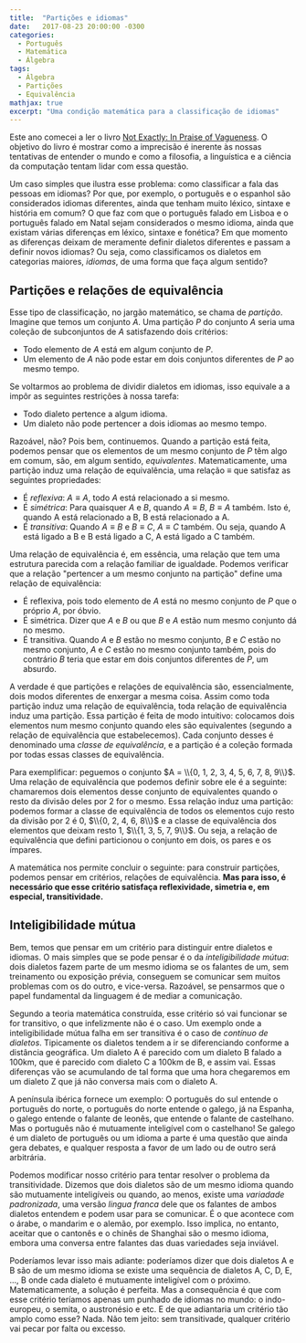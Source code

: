 ```yaml
---
title:  "Partições e idiomas"
date:   2017-08-23 20:00:00 -0300
categories:
  - Português
  - Matemática
  - Álgebra
tags:
  - Álgebra
  - Partições
  - Equivalência
mathjax: true
excerpt: "Uma condição matemática para a classificação de idiomas"
---
```


<script type="text/javascript" async
  src="https://cdnjs.cloudflare.com/ajax/libs/mathjax/2.7.5/MathJax.js?config=TeX-MML-AM_CHTML">
</script>

Este ano comecei a ler o livro [Not Exactly: In Praise of Vagueness][1]. O objetivo
do livro é mostrar como a imprecisão é inerente às nossas tentativas de entender
o mundo e como a filosofia, a linguística e a ciência da computação tentam lidar com
essa questão.

Um caso simples que ilustra esse problema: como classificar a fala das pessoas
em idiomas? Por que, por exemplo, o português e o espanhol são
considerados idiomas diferentes, ainda que tenham muito léxico, sintaxe e história em comum?
O que faz com que o português falado em Lisboa e o português
falado em Natal sejam considerados o mesmo idioma, ainda que existam várias
diferenças em léxico, sintaxe e fonética? Em que momento as diferenças
deixam de meramente definir dialetos diferentes e passam a definir novos idiomas?
Ou seja, como classificamos os dialetos em categorias maiores, *idiomas*,
de uma forma que faça algum sentido?

## Partições e relações de equivalência

Esse tipo de classificação, no jargão matemático, se chama de *partição*. Imagine
que temos um conjunto $A$. Uma partição $P$ do conjunto $A$ seria uma coleção
de subconjuntos de $A$ satisfazendo dois critérios:

* Todo elemento de $A$ está em algum conjunto de $P$.
* Um elemento de $A$ não pode estar em dois conjuntos diferentes de $P$ ao mesmo tempo.

Se voltarmos ao problema de dividir dialetos em idiomas, isso equivale a
a impôr as seguintes restrições à nossa tarefa:

* Todo dialeto pertence a algum idioma.
* Um dialeto não pode pertencer a dois idiomas ao mesmo tempo.

Razoável, não? Pois bem, continuemos. Quando a partição está feita, podemos
pensar que os elementos de um mesmo conjunto de $P$ têm algo em comum, são,
em algum sentido, *equivalentes*. Matematicamente, uma partição induz uma
relação de equivalência, uma relação $\equiv$ que satisfaz as seguintes propriedades:

* É *reflexiva*: $A \equiv A$, todo $A$ está relacionado a si mesmo.
* É *simétrica*: Para quaisquer $A$ e $B$, quando $A \equiv B$, $B \equiv A$ também. Isto é, quando A está relacionado a B, B está relacionado a A.
* É *transitiva*: Quando $A \equiv B$ e $B \equiv C$, $A \equiv C$ também. Ou seja, quando A está ligado a B e B está ligado a C, A está ligado a C também.

Uma relação de equivalência é, em essência, uma relação que tem uma estrutura
parecida com a relação familiar de igualdade. Podemos verificar que a relação
"pertencer a um mesmo conjunto na partição" define uma relação de equivalência:

* É reflexiva, pois todo elemento de $A$ está no mesmo conjunto de $P$ que o próprio $A$, por óbvio.
* É simétrica. Dizer que $A$ e $B$ ou que $B$ e $A$ estão num mesmo conjunto dá no mesmo.
* É transitiva. Quando $A$ e $B$ estão no mesmo conjunto, $B$ e $C$ estão no mesmo conjunto, $A$ e $C$ estão no mesmo conjunto também, pois do contrário $B$ teria que estar em dois conjuntos diferentes de $P$, um absurdo.

A verdade é que partições e relações de equivalência são, essencialmente, dois
modos diferentes de enxergar a mesma coisa. Assim como toda
partição induz uma relação de equivalência, toda relação de equivalência induz uma
partição. Essa partição é feita de modo intuitivo: colocamos dois elementos num mesmo
conjunto quando eles são equivalentes (segundo a relação de equivalência que estabelecemos).
Cada conjunto desses é denominado uma *classe de equivalência*, e a partição
é a coleção formada por todas essas classes de equivalência.

Para exemplificar: peguemos o conjunto $A = \\{0, 1, 2, 3, 4, 5, 6, 7, 8, 9\\}$. Uma relação
de equivalência que podemos definir sobre ele é a seguinte: chamaremos dois elementos
desse conjunto de equivalentes quando o resto da divisão deles por 2 for o mesmo.
Essa relação induz uma partição: podemos formar a classe de equivalência de
todos os elementos cujo resto da divisão por 2 é 0, $\\{0, 2, 4, 6, 8\\}$ e a classe
de equivalência dos elementos que deixam resto 1, $\\{1, 3, 5, 7, 9\\}$. Ou seja,
a relação de equivalência que defini particionou o conjunto em dois,
os pares e os ímpares.

A matemática nos permite concluir o seguinte: para construir partições,
podemos pensar em critérios, relações de equivalência. **Mas para isso, é necessário
que esse critério satisfaça reflexividade, simetria e, em especial, transitividade.**

## Inteligibilidade mútua

Bem, temos que pensar em um critério para distinguir entre dialetos e idiomas.
O mais simples que se pode pensar é o da *inteligibilidade mútua*: dois
dialetos fazem parte
de um mesmo idioma se os falantes de um, sem treinamento ou exposição prévia,
conseguem se comunicar sem muitos problemas com os do outro, e vice-versa. Razoável,
se pensarmos que o papel fundamental da linguagem é de mediar a comunicação.

Segundo a teoria matemática construída, esse critério só vai funcionar se for
transitivo, o que infelizmente não é o caso. Um exemplo onde a inteligibilidade
mútua falha em ser transitiva é o caso
de *contínuo de dialetos*. Tipicamente os dialetos tendem a ir se diferenciando
conforme a distância geográfica. Um dialeto A é parecido com um dialeto B falado a 100km,
que é parecido com dialeto C a 100km de B, e assim vai. Essas diferenças vão
se acumulando de tal forma que uma hora chegaremos em um dialeto Z que já não conversa
mais com o dialeto A.

A península ibérica fornece um exemplo: O português do sul entende o português
do norte, o português do norte entende o galego, já na Espanha, o galego entende
o falante de leonês, que entende o falante de castelhano. Mas o português não
é mutuamente inteligível com o castelhano! Se galego é um dialeto
de português ou um idioma a parte é uma questão que ainda gera debates, e qualquer resposta
a favor de um lado ou de outro será arbitrária.

Podemos modificar nosso critério para tentar resolver o problema da transitividade.
Dizemos que dois dialetos são de um mesmo idioma quando são mutuamente inteligíveis
ou quando, ao menos, existe uma *variadade padronizada*, uma versão *lingua franca*
dele que os falantes de ambos dialetos entendem e podem usar para se comunicar.
É o que acontece com o árabe, o mandarim e o alemão, por exemplo. Isso implica,
no entanto, aceitar que o cantonês e o chinês de Shanghai são o mesmo
idioma, embora uma conversa entre falantes das duas variedades seja inviável.

Poderíamos levar isso mais adiante: poderíamos dizer que dois dialetos A e B são
de um mesmo idioma se existe uma sequência de dialetos A, C, D, E, ..., B onde
cada dialeto é mutuamente inteligível com o próximo. Matematicamente, a solução
é perfeita. Mas a consequência é que com esse critério teríamos apenas um
punhado de idiomas no mundo: o indo-europeu, o semita, o austronésio e etc. E
de que adiantaria um critério tão amplo como esse? Nada. Não tem jeito: sem transitivade,
qualquer critério vai pecar por falta ou excesso.

[1]: https://www.amazon.com/Not-Exactly-Kees-van-Deemter/dp/0199645736
